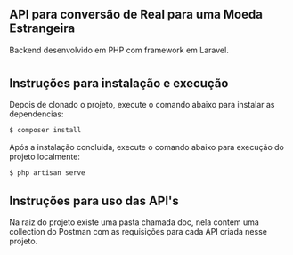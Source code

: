 ## API para conversão de Real para uma Moeda Estrangeira

Backend desenvolvido em PHP com framework em Laravel.
#
## Instruções para instalação e execução

Depois de clonado o projeto, execute o comando abaixo para instalar as dependencias:

```bash
$ composer install
```

Após a instalação concluida, execute o comando abaixo para execução do projeto localmente:

```bash
$ php artisan serve
```

## Instruções para uso das API's

Na raiz do projeto existe uma pasta chamada doc, nela contem uma collection do Postman com as requisições para cada API criada nesse projeto.


